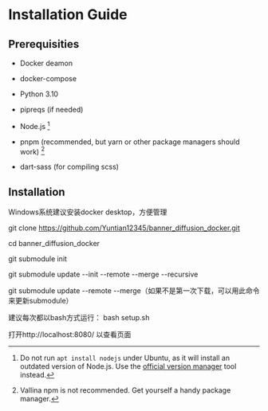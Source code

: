 # Installation Guide

## Prerequisities

-   Docker deamon
-   docker-compose

-   Python 3.10
-   pipreqs (if needed)

-   Node.js [^1]
-   pnpm (recommended, but yarn or other package managers should work) [^2]
-   dart-sass (for compiling scss)


[^1]: Do not run `apt install nodejs` under Ubuntu, as it will install an outdated version of Node.js. Use the [official version manager](https://github.com/nvm-sh/nvm) tool instead. 

[^2]: Vallina npm is not recommended. Get yourself a handy package manager.

## Installation

Windows系统建议安装docker desktop，方便管理

git clone https://github.com/Yuntian12345/banner_diffusion_docker.git

cd banner_diffusion_docker

git submodule init

git submodule update --init --remote --merge --recursive

git submodule update --remote --merge（如果不是第一次下载，可以用此命令来更新submodule）

建议每次都以bash方式运行：
bash setup.sh


打开http://localhost:8080/  以查看页面
